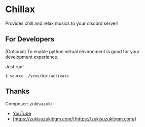 # Chillax

Provides chill and relax musics to your discord server!

## For Developers

(Optional) To enable python virtual environment is good for your development experience.

Just run!

```shell
$ source ./venv/bin/activate
```

## Thanks

Composer: zukisuzuki 

- [YouTube](https://www.youtube.com/@zukisuzukiBGM)
- [https://zukisuzukibgm.com/](https://zukisuzukibgm.com/)

